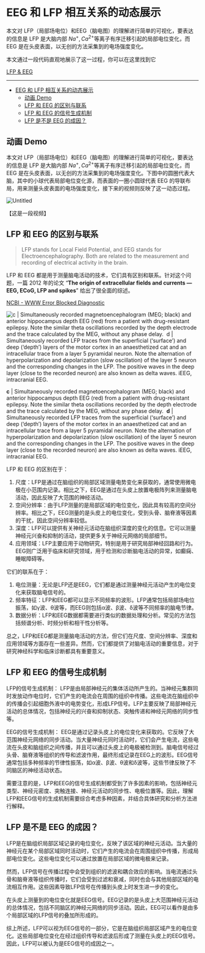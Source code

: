 # EEG 和 LFP 相互关系的动态展示

本文对 LFP（局部场电位）和EEG（脑电图）的理解进行简单的可视化，要表达的信息是 LFP 是大脑内部 $Na^+, Ca^{2+}$等离子有序迁移引起的局部电位变化，而 EEG 是在头皮表面，以无创的方法采集到的电场强度变化。

本文通过一段代码直观地展示了这一过程，你可以在这里找到它

[LFP & EEG](https://observablehq.com/@listenzcc/lfp-eeg)

---
- [EEG 和 LFP 相互关系的动态展示](#eeg-和-lfp-相互关系的动态展示)
  - [动画 Demo](#动画-demo)
  - [LFP 和 EEG 的区别与联系](#lfp-和-eeg-的区别与联系)
  - [LFP 和 EEG 的信号生成机制](#lfp-和-eeg-的信号生成机制)
  - [LFP 是不是 EEG 的成因？](#lfp-是不是-eeg-的成因)


## 动画 Demo

本文对 LFP（局部场电位）和EEG（脑电图）的理解进行简单的可视化，要表达的信息是 LFP 是大脑内部 $Na^+, Ca^{2+}$等离子有序迁移引起的局部电位变化，而 EEG 是在头皮表面，以无创的方法采集到的电场强度变化。下图中的圆圈代表大脑，其中的小球代表局部电位变化源，而表面的一圈小圆球代表 EEG 的导联布局，用来测量头皮表面的电场强度变化，接下来的视频则反映了这一动态过程。

![Untitled](EEG%20%E5%92%8C%20LFP%20%E7%9B%B8%E4%BA%92%E5%85%B3%E7%B3%BB%E7%9A%84%E5%8A%A8%E6%80%81%E5%B1%95%E7%A4%BA%20e7abdcc0d8a54d7e8f3ce24cab485be9/Untitled.png)

【这是一段视频】

## LFP 和 EEG 的区别与联系

> LFP stands for Local Field Potential, and EEG stands for Electroencephalography. Both are related to the measurement and recording of electrical activity in the brain.
> 

LFP 和 EEG 都是用于测量脑电活动的技术，它们具有区别和联系。针对这个问题，一篇 2012 年的论文 “**The origin of extracellular fields and currents — EEG, ECoG, LFP and spikes**” 给出了很全面的综述。

[NCBI - WWW Error Blocked Diagnostic](https://www.ncbi.nlm.nih.gov/pmc/articles/PMC4907333/)

![**c** | Simultaneously recorded magnetoencephalogram (MEG; black) and anterior hippocampus depth EEG (red) from a patient with drug-resistant epilepsy. Note the similar theta oscillations recorded by the depth electrode and the trace calculated by the MEG, without any phase delay. 
**d** | Simultaneously recorded LFP traces from the superficial (‘surface’) and deep (‘depth’) layers of the motor cortex in an anaesthetized cat and an intracellular trace from a layer 5 pyramidal neuron. Note the alternation of hyperpolarization and depolarization (slow oscillation) of the layer 5 neuron and the corresponding changes in the LFP. The positive waves in the deep layer (close to the recorded neuron) are also known as delta waves. iEEG, intracranial EEG.](EEG%20%E5%92%8C%20LFP%20%E7%9B%B8%E4%BA%92%E5%85%B3%E7%B3%BB%E7%9A%84%E5%8A%A8%E6%80%81%E5%B1%95%E7%A4%BA%20e7abdcc0d8a54d7e8f3ce24cab485be9/Untitled%201.png)

**c** | Simultaneously recorded magnetoencephalogram (MEG; black) and anterior hippocampus depth EEG (red) from a patient with drug-resistant epilepsy. Note the similar theta oscillations recorded by the depth electrode and the trace calculated by the MEG, without any phase delay. 
**d** | Simultaneously recorded LFP traces from the superficial (‘surface’) and deep (‘depth’) layers of the motor cortex in an anaesthetized cat and an intracellular trace from a layer 5 pyramidal neuron. Note the alternation of hyperpolarization and depolarization (slow oscillation) of the layer 5 neuron and the corresponding changes in the LFP. The positive waves in the deep layer (close to the recorded neuron) are also known as delta waves. iEEG, intracranial EEG.

LFP 和 EEG 的区别在于：

1. 尺度：LFP是通过在脑组织的局部区域测量电势变化来获取的，通常使用微电极在小范围内记录。相比之下，EEG是通过在头皮上放置电极阵列来测量脑电活动，因此反映了大范围的神经活动。
2. 空间分辨率：由于LFP测量的是局部区域的电位变化，因此具有较高的空间分辨率。相比之下，EEG测量的是头皮上的电位变化，受到头骨、脑脊液等因素的干扰，因此空间分辨率较低。
3. 深度：LFP可以提供有关神经元活动在脑组织深度的变化的信息。它可以测量神经元兴奋和抑制的活动，提供更多关于神经元网络的局部细节。
4. 应用领域：LFP主要应用于动物研究，特别是用于研究局部神经回路和行为。EEG则广泛用于临床和研究领域，用于检测和诊断脑电活动的异常，如癫痫、睡眠障碍等。

它们的联系在于：

1. 电位测量：无论是LFP还是EEG，它们都是通过测量神经元活动产生的电位变化来获取脑电信号的。
2. 频率特征：LFP和EEG都可以显示不同频率的波形。LFP通常包括局部场电位振荡，如γ波、θ波等，而EEG则包括α波、β波、δ波等不同频率的脑电节律。
3. 数据分析：LFP和EEG数据都需要进行类似的数据处理和分析。常见的方法包括频谱分析、时频分析和相干性分析等。

总之，LFP和EEG都是测量脑电活动的方法，但它们在尺度、空间分辨率、深度和应用领域等方面存在一些差异。然而，它们都提供了对脑电活动的重要信息，对于研究神经科学和临床诊断都具有重要意义。

## LFP 和 EEG 的信号生成机制

LFP的信号生成机制：
LFP是由局部神经元的集体活动所产生的。当神经元集群同时发放动作电位时，它们产生的电流会在周围的组织中传播。这些电流在脑组织中的传播会引起细胞外液中的电势变化，形成LFP信号。LFP主要反映了局部神经元活动的总体情况，包括神经元的兴奋和抑制状态、突触传递和神经元网络的同步性等。

EEG的信号生成机制：
EEG是通过记录头皮上的电位变化来获取的。它反映了大范围神经元网络的同步活动。当大量神经元同时活动时，它们会产生电流，这些电流在头皮和脑组织之间传播，并且可以通过头皮上的电极被检测到。脑电信号经过头骨、脑脊液等组织的传导和滤波作用，最终形成记录在EEG上的波形。EEG信号通常包括多种频率的节律性振荡，如α波、β波、θ波和δ波等，这些节律反映了不同脑区的神经活动状态。

需要注意的是，LFP和EEG的信号生成机制都受到了许多因素的影响，包括神经元类型、神经元密度、突触连接、神经元活动的同步性、电极位置等。因此，理解LFP和EEG信号的生成机制需要综合考虑多种因素，并结合具体研究和分析方法进行解释。

## LFP 是不是 EEG 的成因？

LFP是在脑组织局部区域记录的电位变化，反映了该区域的神经元活动。当大量的神经元在某个局部区域同时活动时，它们产生的电流会在周围组织中传播，形成局部电位变化。这些电位变化可以通过放置在局部区域的微电极来记录。

然而，LFP信号在传播过程中会受到组织的滤波和耦合效应的影响。当电流通过头骨和脑脊液等组织传播时，它们会受到过滤和衰减，同时也会与其他局部区域的电流相互作用。这些因素导致LFP信号在传播到头皮上时发生进一步的变化。

在头皮上测量到的电位变化就是EEG信号。EEG记录的是头皮上大范围神经元活动的总体情况，包括不同脑区的神经元网络的同步活动。因此，EEG可以看作是由多个局部区域的LFP信号的叠加所形成的。

综上所述，LFP可以视为EEG信号的一部分，它是在脑组织局部区域产生的电位变化。这些局部电位变化在经过组织传导和滤波后形成了测量在头皮上的EEG信号。因此，LFP可以被认为是EEG信号的成因之一。